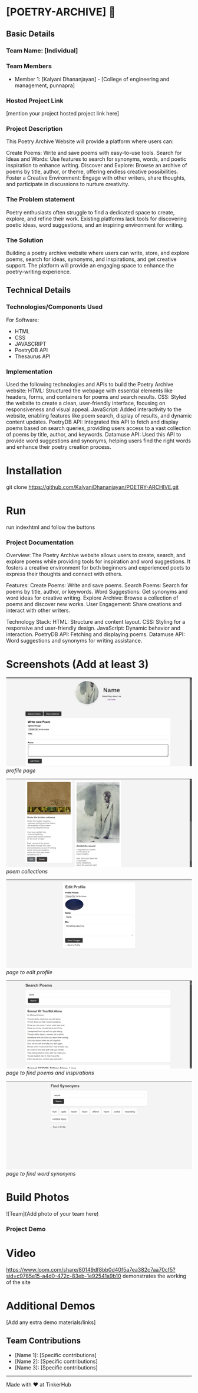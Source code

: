 # [POETRY-ARCHIVE] 🎯


## Basic Details
### Team Name: [Individual]


### Team Members
- Member 1: [Kalyani Dhananjayan] - [College of engineering and management, punnapra]

### Hosted Project Link
[mention your project hosted project link here]

### Project Description
This Poetry Archive Website will provide a platform where users can:

Create Poems: Write and save poems with easy-to-use tools.
Search for Ideas and Words: Use features to search for synonyms, words, and poetic inspiration to enhance writing.
Discover and Explore: Browse an archive of poems by title, author, or theme, offering endless creative possibilities.
Foster a Creative Environment: Engage with other writers, share thoughts, and participate in discussions to nurture creativity.

### The Problem statement
Poetry enthusiasts often struggle to find a dedicated space to create, explore, and refine their work. Existing platforms lack tools for discovering poetic ideas, word suggestions, and an inspiring environment for writing.

### The Solution
Building a poetry archive website where users can write, store, and explore poems, search for ideas, synonyms, and inspirations, and get creative support. The platform will provide an engaging space to enhance the poetry-writing experience.

## Technical Details
### Technologies/Components Used
For Software:
- HTML
- CSS
- JAVASCRIPT
- PoetryDB API
- Thesaurus API

### Implementation
Used the following technologies and APIs to build the Poetry Archive website:
HTML: Structured the webpage with essential elements like headers, forms, and containers for poems and search results.
CSS: Styled the website to create a clean, user-friendly interface, focusing on responsiveness and visual appeal.
JavaScript: Added interactivity to the website, enabling features like poem search, display of results, and dynamic content updates.
PoetryDB API: Integrated this API to fetch and display poems based on search queries, providing users access to a vast collection of poems by title, author, and keywords.
Datamuse API: Used this API to provide word suggestions and synonyms, helping users find the right words and enhance their poetry creation process.

# Installation
git clone https://github.com/KalyaniDhananjayan/POETRY-ARCHIVE.git

# Run
run indexhtml and follow the buttons

### Project Documentation
Overview:
The Poetry Archive website allows users to create, search, and explore poems while providing tools for inspiration and word suggestions. It fosters a creative environment for both beginners and experienced poets to express their thoughts and connect with others.

Features:
Create Poems: Write and save poems.
Search Poems: Search for poems by title, author, or keywords.
Word Suggestions: Get synonyms and word ideas for creative writing.
Explore Archive: Browse a collection of poems and discover new works.
User Engagement: Share creations and interact with other writers.

Technology Stack:
HTML: Structure and content layout.
CSS: Styling for a responsive and user-friendly design.
JavaScript: Dynamic behavior and interaction.
PoetryDB API: Fetching and displaying poems.
Datamuse API: Word suggestions and synonyms for writing assistance.

# Screenshots (Add at least 3)

![Screenshot1](./screenshots/profile.png)
*profile page*

![Screenshot2](./screenshots/collection.png)
*poem collections*

![Screenshot3](./screenshots/editprofile.png)
*page to edit profile*

![Screenshot4](./screenshots/searchpoems.png)
*page to find poems and inspirations*

![Screenshot5](./screenshots/findsynonyms.png)
*page to find word synonyms*

# Build Photos
![Team](Add photo of your team here)


### Project Demo
# Video
https://www.loom.com/share/80149df8bb0d40f5a7ea382c7aa70cf5?sid=c9785e15-a4d0-472c-83eb-1e92541a9b10
demonstrates the working of the site

# Additional Demos
[Add any extra demo materials/links]

## Team Contributions
- [Name 1]: [Specific contributions]
- [Name 2]: [Specific contributions]
- [Name 3]: [Specific contributions]

---
Made with ❤️ at TinkerHub
